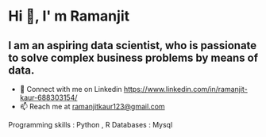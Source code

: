 # Hi 👋, I' m Ramanjit
## I am an aspiring data scientist, who is passionate to solve complex business problems by means of data.

- 👯 Connect with me on Linkedin https://www.linkedin.com/in/ramanjit-kaur-688303154/
- 📫 Reach me at ramanjitkaur123@gmail.com

Programming skills : Python , R 
Databases : Mysql

